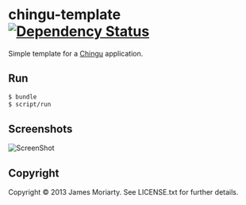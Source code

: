 # chingu-template [![Dependency Status](https://gemnasium.com/jamesmoriarty/chingu-template.png)](https://gemnasium.com/jamesmoriarty/chingu-template)

Simple template for a [Chingu](https://github.com/ippa/chingu) application.

Run
---

```bash
$ bundle
$ script/run
```

Screenshots
-----------

![ScreenShot](https://raw.github.com/jamesmoriarty/chingu-template/master/doc/screenshot-01.jpg)

## Copyright
Copyright © 2013 James Moriarty. See LICENSE.txt for further details.

